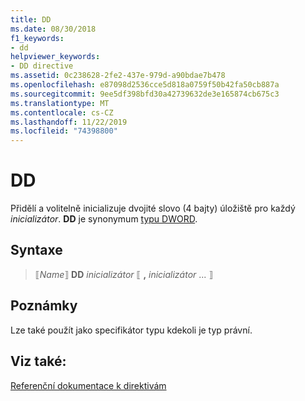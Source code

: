 ```yaml
---
title: DD
ms.date: 08/30/2018
f1_keywords:
- dd
helpviewer_keywords:
- DD directive
ms.assetid: 0c238628-2fe2-437e-979d-a90bdae7b478
ms.openlocfilehash: e87098d2536cce5d818a0759f50b42fa50cb887a
ms.sourcegitcommit: 9ee5df398bfd30a42739632de3e165874cb675c3
ms.translationtype: MT
ms.contentlocale: cs-CZ
ms.lasthandoff: 11/22/2019
ms.locfileid: "74398800"
---
```

# <a name="dd"></a>DD

Přidělí a volitelně inicializuje dvojité slovo (4 bajty) úložiště pro každý *inicializátor*. **DD** je synonymum [typu DWORD](../../assembler/masm/dword.md).

## <a name="syntax"></a>Syntaxe

> ⟦*Name*⟧ **DD** *inicializátor* ⟦ __,__ *inicializátor* ... ⟧

## <a name="remarks"></a>Poznámky

Lze také použít jako specifikátor typu kdekoli je typ právní.

## <a name="see-also"></a>Viz také:

[Referenční dokumentace k direktivám](../../assembler/masm/directives-reference.md)
